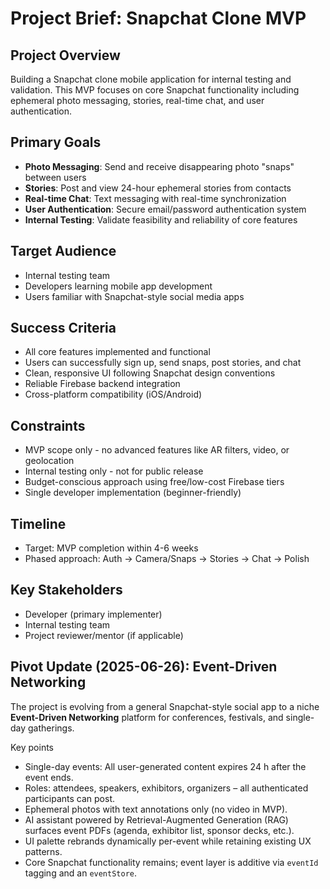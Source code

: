 # Project Brief: Snapchat Clone MVP

## Project Overview

Building a Snapchat clone mobile application for internal testing and validation. This MVP focuses on core Snapchat functionality including ephemeral photo messaging, stories, real-time chat, and user authentication.

## Primary Goals

- **Photo Messaging**: Send and receive disappearing photo "snaps" between users
- **Stories**: Post and view 24-hour ephemeral stories from contacts
- **Real-time Chat**: Text messaging with real-time synchronization
- **User Authentication**: Secure email/password authentication system
- **Internal Testing**: Validate feasibility and reliability of core features

## Target Audience

- Internal testing team
- Developers learning mobile app development
- Users familiar with Snapchat-style social media apps

## Success Criteria

- All core features implemented and functional
- Users can successfully sign up, send snaps, post stories, and chat
- Clean, responsive UI following Snapchat design conventions
- Reliable Firebase backend integration
- Cross-platform compatibility (iOS/Android)

## Constraints

- MVP scope only - no advanced features like AR filters, video, or geolocation
- Internal testing only - not for public release
- Budget-conscious approach using free/low-cost Firebase tiers
- Single developer implementation (beginner-friendly)

## Timeline

- Target: MVP completion within 4-6 weeks
- Phased approach: Auth → Camera/Snaps → Stories → Chat → Polish

## Key Stakeholders

- Developer (primary implementer)
- Internal testing team
- Project reviewer/mentor (if applicable)

## Pivot Update (2025-06-26): Event-Driven Networking

The project is evolving from a general Snapchat-style social app to a niche **Event-Driven Networking** platform for conferences, festivals, and single-day gatherings.

Key points
- Single-day events: All user-generated content expires 24 h after the event ends.
- Roles: attendees, speakers, exhibitors, organizers – all authenticated participants can post.
- Ephemeral photos with text annotations only (no video in MVP).
- AI assistant powered by Retrieval-Augmented Generation (RAG) surfaces event PDFs (agenda, exhibitor list, sponsor decks, etc.).
- UI palette rebrands dynamically per-event while retaining existing UX patterns.
- Core Snapchat functionality remains; event layer is additive via `eventId` tagging and an `eventStore`.
